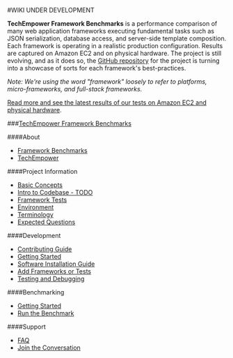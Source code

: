 #WIKI UNDER DEVELOPMENT

__TechEmpower Framework Benchmarks__ is a performance comparison of many web application frameworks executing fundamental tasks such as JSON serialization, database access, and server-side template composition. Each framework is operating in a realistic production configuration. Results are captured on Amazon EC2 and on physical hardware. The project is still evolving, and as it does so, the [GitHub repository](https://github.com/TechEmpower/FrameworkBenchmarks) for the project is turning into a showcase of sorts for each framework's best-practices.

_Note: We're using the word "framework" loosely to refer to platforms, micro-frameworks, and full-stack frameworks._

[Read more and see the latest results of our tests on Amazon EC2 and physical hardware](http://www.techempower.com/benchmarks/). 

###[TechEmpower Framework Benchmarks](https://www.techempower.com/benchmarks/)

####About
* [Framework Benchmarks](https://github.com/LadyMozzarella/FrameworkBenchmarks/About/Framework-Benchmarks)
* [TechEmpower](https://github.com/LadyMozzarella/FrameworkBenchmarks/About/TechEmpower)

####Project Information
* [Basic Concepts](https://github.com/LadyMozzarella/FrameworkBenchmarks/ProjectInformation/Concepts)
* [Intro to Codebase - TODO](https://github.com/LadyMozzarella/FrameworkBenchmarks/ProjectInformation/Codebase)
* [Framework Tests](https://github.com/LadyMozzarella/FrameworkBenchmarks/ProjectInformation/Framework-Tests)
* [Environment](https://github.com/LadyMozzarella/FrameworkBenchmarks/ProjectInformation/Environment)
* [Terminology](https://github.com/LadyMozzarella/FrameworkBenchmarks/ProjectInformation/Terminology)
* [Expected Questions](https://github.com/LadyMozzarella/FrameworkBenchmarks/ProjectInformation//Expected-Questions)

####Development
* [Contributing Guide](https://github.com/LadyMozzarella/FrameworkBenchmarks/Development/Contributing-Guide)
* [Getting Started](https://github.com/LadyMozzarella/FrameworkBenchmarks/Development/Getting-Started)
* [Software Installation Guide](https://github.com/LadyMozzarella/FrameworkBenchmarks/Development/Installation-Guide)
* [Add Frameworks or Tests](https://github.com/LadyMozzarella/FrameworkBenchmarks/Development/Add-Frameworks-or-Tests)
* [Testing and Debugging](https://github.com/LadyMozzarella/FrameworkBenchmarks/Development/Testing-and-Debugging)

####Benchmarking
* [Getting Started](https://github.com/LadyMozzarella/FrameworkBenchmarks/Benchmarking/Getting-Started-Benchmarking)
* [Run the Benchmark](https://github.com/LadyMozzarella/FrameworkBenchmarks/Benchmarking/Running-the-Benchmark)

####Support
* [FAQ](https://github.com/LadyMozzarella/FrameworkBenchmarks/Support/FAQ)
* [Join the Conversation](https://github.com/LadyMozzarella/FrameworkBenchmarks/Support/Converse)

